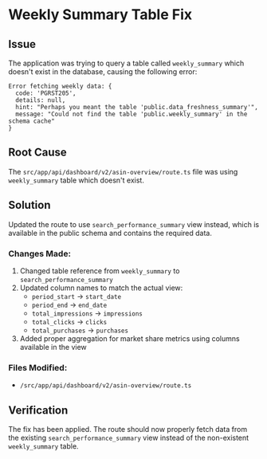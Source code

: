 # Weekly Summary Table Fix

## Issue
The application was trying to query a table called `weekly_summary` which doesn't exist in the database, causing the following error:
```
Error fetching weekly data: {
  code: 'PGRST205',
  details: null,
  hint: "Perhaps you meant the table 'public.data_freshness_summary'",
  message: "Could not find the table 'public.weekly_summary' in the schema cache"
}
```

## Root Cause
The `src/app/api/dashboard/v2/asin-overview/route.ts` file was using `weekly_summary` table which doesn't exist. 

## Solution
Updated the route to use `search_performance_summary` view instead, which is available in the public schema and contains the required data.

### Changes Made:
1. Changed table reference from `weekly_summary` to `search_performance_summary`
2. Updated column names to match the actual view:
   - `period_start` → `start_date`
   - `period_end` → `end_date`
   - `total_impressions` → `impressions`
   - `total_clicks` → `clicks`
   - `total_purchases` → `purchases`
3. Added proper aggregation for market share metrics using columns available in the view

### Files Modified:
- `/src/app/api/dashboard/v2/asin-overview/route.ts`

## Verification
The fix has been applied. The route should now properly fetch data from the existing `search_performance_summary` view instead of the non-existent `weekly_summary` table.